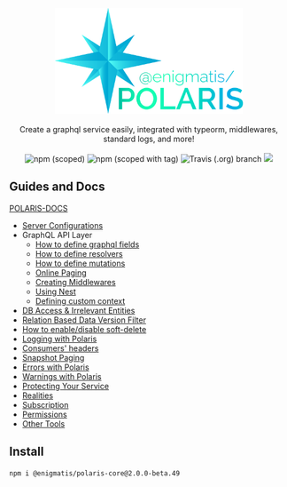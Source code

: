 <p align="center">
    <img height="190" src="https://github.com/Enigmatis/polaris-nest-logger/raw/master/polarisen.png" alt="polaris logo" /><br><br>
    Create a graphql service easily, integrated with typeorm, middlewares, standard logs, and more!<br><br>
    <img alt="npm (scoped)" src="https://img.shields.io/npm/v/@enigmatis/polaris-core">
    <img alt="npm (scoped with tag)" src="https://img.shields.io/npm/v/@enigmatis/polaris-core/beta">
    <img alt="Travis (.org) branch" src="https://travis-ci.com/Enigmatis/polaris-united.svg?branch=master">
    <a href="https://www.codacy.com/gh/Enigmatis/polaris-core?utm_source=github.com&amp;utm_medium=referral&amp;utm_content=Enigmatis/polaris-core&amp;utm_campaign=Badge_Grade"><img src="https://api.codacy.com/project/badge/Grade/6a403edb43684b2382728837f58bbfbb"/></a>
</p>

## Guides and Docs

[POLARIS-DOCS](http://polaris-docs.owls.shlomke.xyz/)
- [Server Configurations](https://github.com/Enigmatis/polaris-united/tree/add-documentation/packages/polaris-core/guides/configurations)
- GraphQL API Layer 
    - [How to define graphql fields](https://github.com/Enigmatis/polaris-united/tree/add-documentation/packages/polaris-core/guides/graphql/typeDefs)
    - [How to define resolvers](https://github.com/Enigmatis/polaris-united/tree/add-documentation/packages/polaris-core/guides/graphql/resolvers)
    - [How to define mutations](https://github.com/Enigmatis/polaris-united/tree/add-documentation/packages/polaris-core/guides/graphql/mutations)
    - [Online Paging](https://github.com/Enigmatis/polaris-united/tree/add-documentation/packages/polaris-core/guides/graphql/online-paging)
    - [Creating Middlewares](https://github.com/Enigmatis/polaris-united/tree/add-documentation/packages/polaris-core/guides/graphql/middlewares)
    - [Using Nest](https://github.com/Enigmatis/polaris-united/tree/add-documentation/packages/polaris-nest/guides)
    - [Defining custom context](https://github.com/Enigmatis/polaris-united/tree/add-documentation/packages/polaris-core/guides/context)
- [DB Access & Irrelevant Entities](https://github.com/Enigmatis/polaris-united/tree/add-documentation/packages/polaris-core/guides/dal)
- [Relation Based Data Version Filter](https://github.com/Enigmatis/polaris-united/tree/add-documentation/packages/polaris-core/guides/relarion-data-version)
- [How to enable/disable soft-delete](https://github.com/Enigmatis/polaris-united/tree/add-documentation/packages/polaris-core/guides/soft-delete)
- [Logging with Polaris](https://github.com/Enigmatis/polaris-united/tree/add-documentation/packages/polaris-core/guides/logging)
- [Consumers' headers](https://github.com/Enigmatis/polaris-united/tree/add-documentation/packages/polaris-core/guides/consumer-headers)
- [Snapshot Paging](https://github.com/Enigmatis/polaris-united/tree/add-documentation/packages/polaris-core/guides/snapshot)
- [Errors with Polaris](https://github.com/Enigmatis/polaris-united/tree/add-documentation/packages/polaris-core/guides/errors)
- [Warnings with Polaris](https://github.com/Enigmatis/polaris-united/tree/add-documentation/packages/polaris-core/guides/warnings)
- [Protecting Your Service](https://github.com/Enigmatis/polaris-united/tree/add-documentation/packages/polaris-core/guides/protection)
- [Realities](https://github.com/Enigmatis/polaris-united/tree/add-documentation/packages/polaris-core/guides/realities)
- [Subscription](https://github.com/Enigmatis/polaris-united/tree/add-documentation/packages/polaris-core/guides/subscription)
- [Permissions](https://github.com/Enigmatis/polaris-united/tree/add-documentation/packages/polaris-permissions/guides)
- [Other Tools](https://github.com/Enigmatis/polaris-united/tree/add-documentation/packages/polaris-core/guides/tools)

## Install

```
npm i @enigmatis/polaris-core@2.0.0-beta.49
```